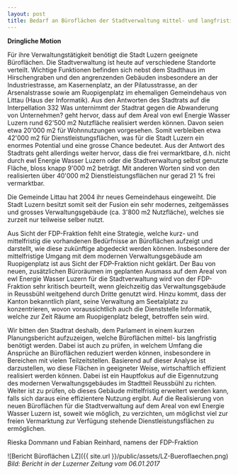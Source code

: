 ```yaml
---
layout: post
title: Bedarf an Büroflächen der Stadtverwaltung mittel- und langfristig planen und optimieren 
---
```


**Dringliche Motion**

Für ihre Verwaltungstätigkeit benötigt die Stadt Luzern geeignete Büroflächen. Die Stadtverwaltung ist heute auf verschiedene Standorte verteilt. Wichtige Funktionen befinden sich nebst dem Stadthaus im Hirschengraben und den angrenzenden Gebäuden insbesondere an der Industriestrasse, am Kasernenplatz, an der Pilatusstrasse, an der Arsenalstrasse sowie am Ruopigenplatz im ehemaligen Gemeindehaus von Littau (Haus der Informatik).
Aus den Antworten des Stadtrats auf die Interpellation 332 Was unternimmt der Stadtrat gegen die Abwanderung von Unternehmen? geht hervor, dass auf dem Areal von ewl Energie Wasser Luzern rund 62'500 m2 Nutzfläche realisiert werden können. Davon seien etwa 20'000 m2 für Wohnnutzungen vorgesehen. Somit verbleiben etwa 42'000 m2 für Dienstleistungsflächen, was für die Stadt Luzern ein enormes Potential und eine grosse Chance bedeutet. Aus der Antwort des Stadtrats geht allerdings weiter hervor, dass die frei vermarktbare, d.h. nicht durch ewl Energie Wasser Luzern oder die Stadtverwaltung selbst genutzte Fläche, bloss knapp 9'000 m2 beträgt. Mit anderen Worten sind von den realisierten über 40'000 m2 Dienstleistungsflächen nur gerad 21 % frei vermarktbar.

Die Gemeinde Littau hat 2004 ihr neues Gemeindehaus eingeweiht. Die Stadt Luzern besitzt somit seit der Fusion ein sehr modernes, zeitgemässes und grosses Verwaltungsgebäude (ca. 3'800 m2 Nutzfläche), welches sie zurzeit nur teilweise selber nutzt.   

Aus Sicht der FDP-Fraktion fehlt eine Strategie, welche kurz- und mittelfristig die vorhandenen Bedürfnisse an Büroflächen aufzeigt und darstellt, wie diese zukünftige abgedeckt werden können. Insbesondere der mittelfristige Umgang mit dem modernen Verwaltungsgebäude am Ruopigenplatz ist aus Sicht der FDP-Fraktion nicht geklärt. Der Bau von neuen, zusätzlichen Büroräumen im geplanten Ausmass auf dem Areal von ewl Energie Wasser Luzern für die Stadtverwaltung wird von der FDP-Fraktion sehr kritisch beurteilt, wenn gleichzeitig das Verwaltungsgebäude in Reussbühl weitgehend durch Dritte genutzt wird. Hinzu kommt, dass der Kanton bekanntlich plant, seine Verwaltung am Seetalplatz zu konzentrieren, wovon voraussichtlich auch die Dienststelle Informatik, welche zur Zeit Räume am Ruopigenplatz belegt, betroffen sein wird.

Wir bitten den Stadtrat deshalb, dem Parlament in einem kurzen Planungsbericht aufzuzeigen, welche Büroflächen mittel- bis langfristig benötigt werden. Dabei ist auch zu prüfen, in welchem Umfang die Ansprüche an Büroflächen reduziert werden können, insbesondere in Bereichen mit vielen Teilzeitstellen. Basierend auf dieser Analyse ist darzustellen, wo diese Flächen in geeigneter Weise, wirtschaftlich effizient realisiert werden können. Dabei ist ein Hauptfokus auf die Eigennutzung des modernen Verwaltungsgebäudes im Stadtteil Reussbühl zu richten. Weiter ist zu prüfen, ob dieses Gebäude mittelfristig erweitert werden kann, falls sich daraus eine effizientere Nutzung ergibt.
Auf die Realisierung von neuen Büroflächen für die Stadtverwaltung auf dem Areal von ewl Energie Wasser Luzern ist, soweit wie möglich, zu verzichten, um möglichst viel zur freien Vermarktung zur Verfügung stehende Dienstleistungsflächen zu ermöglichen.

Rieska Dommann und Fabian Reinhard, namens der FDP-Fraktion

![Bericht Büroflächen LZ]({{ site.url }}/public/assets/LZ-Bueroflaechen.png)
*Bild: Bericht in der Luzerner Zeitung vom 06.01.2017*